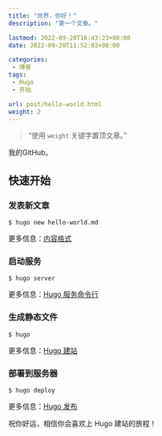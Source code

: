 ```yaml
---
title: "世界，你好！"
description: "第一个文章。"

lastmod: 2022-09-20T16:43:23+08:00
date: 2022-09-20T11:52:03+08:00

categories:
 - 博客
tags:
 - Hugo
 - 开始

url: post/hello-world.html
weight: 2
---
```


> “使用 `weight` 关键字置顶文章。”

[](https://GitHub.com/jmpoep) 我的GitHub。

<!--more-->

## 快速开始

### 发表新文章

```shell
$ hugo new hello-world.md
```

更多信息：[内容格式](https://gohugo.io/content-management/formats/)

### 启动服务

```shell
$ hugo server
```

更多信息：[Hugo 服务命令行](https://gohugo.io/commands/hugo_server/)

### 生成静态文件

```shell
$ hugo
```

更多信息：[Hugo 建站](https://gohugo.io/commands/hugo/)

### 部署到服务器

```language
$ hugo deploy
```

更多信息：[Hugo 发布](https://gohugo.io/commands/hugo_deploy/)

祝你好运，相信你会喜欢上 Hugo 建站的旅程！